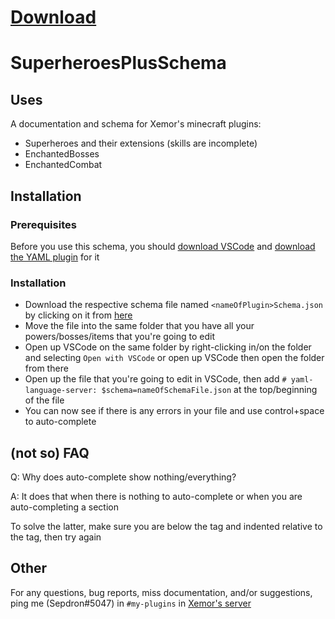 # [Download](https://github.com/Septillihedron/SuperheroesPlusSchema/releases/latest)
# SuperheroesPlusSchema

## Uses
A documentation and schema for Xemor's minecraft plugins:
* Superheroes and their extensions (skills are incomplete)
* EnchantedBosses
* EnchantedCombat

## Installation
### Prerequisites
Before you use this schema, you should [download VSCode](https://code.visualstudio.com/) and [download the YAML plugin](https://marketplace.visualstudio.com/items?itemName=redhat.vscode-yaml) for it
### Installation
* Download the respective schema file named `<nameOfPlugin>Schema.json` by clicking on it from [here](https://github.com/Septillihedron/SuperheroesPlusSchema/releases/latest)
* Move the file into the same folder that you have all your powers/bosses/items that you're going to edit
* Open up VSCode on the same folder by right-clicking in/on the folder and selecting `Open with VSCode` or open up VSCode then open the folder from there
* Open up the file that you're going to edit in VSCode, then add `# yaml-language-server: $schema=nameOfSchemaFile.json` at the top/beginning of the file
* You can now see if there is any errors in your file and use control+space to auto-complete

## (not so) FAQ
Q: Why does auto-complete show nothing/everything?

A: It does that when there is nothing to auto-complete or when you are auto-completing a section

To solve the latter, make sure you are below the tag and indented relative to the tag, then try again

## Other
For any questions, bug reports, miss documentation, and/or suggestions, ping me (Sepdron#5047) in `#my-plugins` in [Xemor's server](https://discord.gg/d7XA8nr)
